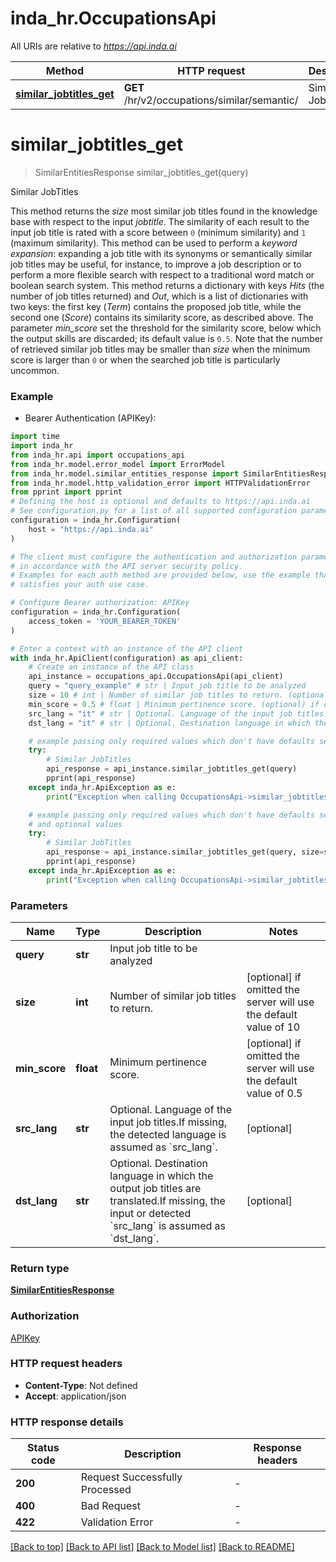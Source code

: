 # inda_hr.OccupationsApi

All URIs are relative to *https://api.inda.ai*

Method | HTTP request | Description
------------- | ------------- | -------------
[**similar_jobtitles_get**](OccupationsApi.md#similar_jobtitles_get) | **GET** /hr/v2/occupations/similar/semantic/ | Similar JobTitles


# **similar_jobtitles_get**
> SimilarEntitiesResponse similar_jobtitles_get(query)

Similar JobTitles

 This method returns the *size* most similar job titles found in the knowledge base with respect to the input *jobtitle*.  The similarity of each result to the input job title is rated with a score between <code style='color: #333333; opacity: 0.9'>0</code> (minimum similarity) and <code style='color: #333333; opacity: 0.9'>1</code> (maximum similarity). This method can be used to perform a *keyword expansion*: expanding a job title with its synonyms or semantically similar job titles may be useful, for instance, to improve a job description or to perform a more flexible search with respect to a traditional word match or boolean search system.  This method returns a dictionary with keys *Hits* (the number of job titles returned) and *Out*, which is a list of dictionaries with two keys: the first key (*Term*) contains the proposed job title, while the second one (*Score*)  contains its similarity score, as described above. The parameter *min_score* set the threshold for the similarity score, below which the output skills are discarded; its default value is <code style='color: #333333; opacity: 0.9'>0.5</code>.  Note that the number of retrieved similar job titles may be smaller than *size* when the minimum score is larger than <code style='color: #333333; opacity: 0.9'>0</code> or when the searched job title is particularly uncommon. 

### Example

* Bearer Authentication (APIKey):

```python
import time
import inda_hr
from inda_hr.api import occupations_api
from inda_hr.model.error_model import ErrorModel
from inda_hr.model.similar_entities_response import SimilarEntitiesResponse
from inda_hr.model.http_validation_error import HTTPValidationError
from pprint import pprint
# Defining the host is optional and defaults to https://api.inda.ai
# See configuration.py for a list of all supported configuration parameters.
configuration = inda_hr.Configuration(
    host = "https://api.inda.ai"
)

# The client must configure the authentication and authorization parameters
# in accordance with the API server security policy.
# Examples for each auth method are provided below, use the example that
# satisfies your auth use case.

# Configure Bearer authorization: APIKey
configuration = inda_hr.Configuration(
    access_token = 'YOUR_BEARER_TOKEN'
)

# Enter a context with an instance of the API client
with inda_hr.ApiClient(configuration) as api_client:
    # Create an instance of the API class
    api_instance = occupations_api.OccupationsApi(api_client)
    query = "query_example" # str | Input job title to be analyzed
    size = 10 # int | Number of similar job titles to return. (optional) if omitted the server will use the default value of 10
    min_score = 0.5 # float | Minimum pertinence score. (optional) if omitted the server will use the default value of 0.5
    src_lang = "it" # str | Optional. Language of the input job titles.If missing, the detected language is assumed as `src_lang`. (optional)
    dst_lang = "it" # str | Optional. Destination language in which the output job titles are translated.If missing, the input or detected `src_lang` is assumed as `dst_lang`. (optional)

    # example passing only required values which don't have defaults set
    try:
        # Similar JobTitles
        api_response = api_instance.similar_jobtitles_get(query)
        pprint(api_response)
    except inda_hr.ApiException as e:
        print("Exception when calling OccupationsApi->similar_jobtitles_get: %s\n" % e)

    # example passing only required values which don't have defaults set
    # and optional values
    try:
        # Similar JobTitles
        api_response = api_instance.similar_jobtitles_get(query, size=size, min_score=min_score, src_lang=src_lang, dst_lang=dst_lang)
        pprint(api_response)
    except inda_hr.ApiException as e:
        print("Exception when calling OccupationsApi->similar_jobtitles_get: %s\n" % e)
```


### Parameters

Name | Type | Description  | Notes
------------- | ------------- | ------------- | -------------
 **query** | **str**| Input job title to be analyzed |
 **size** | **int**| Number of similar job titles to return. | [optional] if omitted the server will use the default value of 10
 **min_score** | **float**| Minimum pertinence score. | [optional] if omitted the server will use the default value of 0.5
 **src_lang** | **str**| Optional. Language of the input job titles.If missing, the detected language is assumed as &#x60;src_lang&#x60;. | [optional]
 **dst_lang** | **str**| Optional. Destination language in which the output job titles are translated.If missing, the input or detected &#x60;src_lang&#x60; is assumed as &#x60;dst_lang&#x60;. | [optional]

### Return type

[**SimilarEntitiesResponse**](SimilarEntitiesResponse.md)

### Authorization

[APIKey](../README.md#APIKey)

### HTTP request headers

 - **Content-Type**: Not defined
 - **Accept**: application/json


### HTTP response details

| Status code | Description | Response headers |
|-------------|-------------|------------------|
**200** | Request Successfully Processed |  -  |
**400** | Bad Request |  -  |
**422** | Validation Error |  -  |

[[Back to top]](#) [[Back to API list]](../README.md#documentation-for-api-endpoints) [[Back to Model list]](../README.md#documentation-for-models) [[Back to README]](../README.md)

